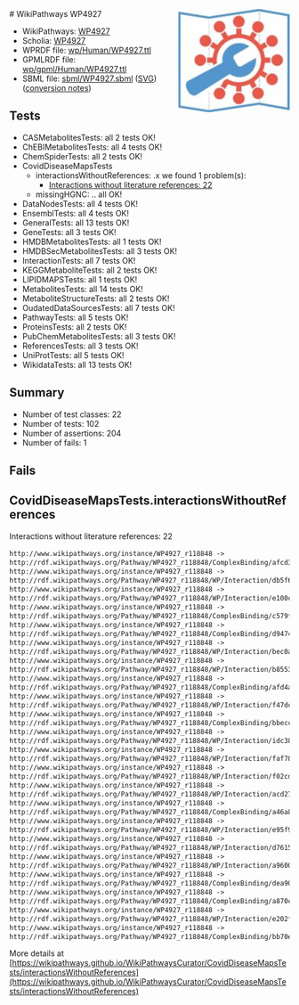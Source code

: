 <img style="float: right; width: 200px" src="../logo.png" />
# WikiPathways WP4927

* WikiPathways: [WP4927](https://identifiers.org/wikipathways:WP4927)
* Scholia: [WP4927](https://scholia.toolforge.org/wikipathways/WP4927)
* WPRDF file: [wp/Human/WP4927.ttl](../wp/Human/WP4927.ttl)
* GPMLRDF file: [wp/gpml/Human/WP4927.ttl](../wp/gpml/Human/WP4927.ttl)
* SBML file: [sbml/WP4927.sbml](../sbml/WP4927.sbml) ([SVG](../sbml/WP4927.svg)) ([conversion notes](../sbml/WP4927.txt))

## Tests
* CASMetabolitesTests: all 2 tests OK!
* ChEBIMetabolitesTests: all 4 tests OK!
* ChemSpiderTests: all 2 tests OK!
* CovidDiseaseMapsTests
    * interactionsWithoutReferences: .x we found 1 problem(s):
        * [Interactions without literature references: 22](#9701cd02)
    * missingHGNC: .. all OK!
* DataNodesTests: all 4 tests OK!
* EnsemblTests: all 4 tests OK!
* GeneralTests: all 13 tests OK!
* GeneTests: all 3 tests OK!
* HMDBMetabolitesTests: all 1 tests OK!
* HMDBSecMetabolitesTests: all 3 tests OK!
* InteractionTests: all 7 tests OK!
* KEGGMetaboliteTests: all 2 tests OK!
* LIPIDMAPSTests: all 1 tests OK!
* MetabolitesTests: all 14 tests OK!
* MetaboliteStructureTests: all 2 tests OK!
* OudatedDataSourcesTests: all 7 tests OK!
* PathwayTests: all 5 tests OK!
* ProteinsTests: all 2 tests OK!
* PubChemMetabolitesTests: all 3 tests OK!
* ReferencesTests: all 3 tests OK!
* UniProtTests: all 5 tests OK!
* WikidataTests: all 13 tests OK!


## Summary

* Number of test classes: 22
* Number of tests: 102
* Number of assertions: 204
* Number of fails: 1

## Fails

<a name="9701cd02" />

## CovidDiseaseMapsTests.interactionsWithoutReferences

Interactions without literature references: 22
```
http://www.wikipathways.org/instance/WP4927_r118848 -> http://rdf.wikipathways.org/Pathway/WP4927_r118848/ComplexBinding/afcd3
http://www.wikipathways.org/instance/WP4927_r118848 -> http://rdf.wikipathways.org/Pathway/WP4927_r118848/WP/Interaction/db5f6
http://www.wikipathways.org/instance/WP4927_r118848 -> http://rdf.wikipathways.org/Pathway/WP4927_r118848/WP/Interaction/e100c
http://www.wikipathways.org/instance/WP4927_r118848 -> http://rdf.wikipathways.org/Pathway/WP4927_r118848/ComplexBinding/c579f
http://www.wikipathways.org/instance/WP4927_r118848 -> http://rdf.wikipathways.org/Pathway/WP4927_r118848/ComplexBinding/d9474
http://www.wikipathways.org/instance/WP4927_r118848 -> http://rdf.wikipathways.org/Pathway/WP4927_r118848/WP/Interaction/bec0a
http://www.wikipathways.org/instance/WP4927_r118848 -> http://rdf.wikipathways.org/Pathway/WP4927_r118848/WP/Interaction/b8553
http://www.wikipathways.org/instance/WP4927_r118848 -> http://rdf.wikipathways.org/Pathway/WP4927_r118848/ComplexBinding/afd4a
http://www.wikipathways.org/instance/WP4927_r118848 -> http://rdf.wikipathways.org/Pathway/WP4927_r118848/WP/Interaction/f47dc
http://www.wikipathways.org/instance/WP4927_r118848 -> http://rdf.wikipathways.org/Pathway/WP4927_r118848/ComplexBinding/bbecc
http://www.wikipathways.org/instance/WP4927_r118848 -> http://rdf.wikipathways.org/Pathway/WP4927_r118848/WP/Interaction/idc381d3da
http://www.wikipathways.org/instance/WP4927_r118848 -> http://rdf.wikipathways.org/Pathway/WP4927_r118848/WP/Interaction/faf78
http://www.wikipathways.org/instance/WP4927_r118848 -> http://rdf.wikipathways.org/Pathway/WP4927_r118848/WP/Interaction/f02cd
http://www.wikipathways.org/instance/WP4927_r118848 -> http://rdf.wikipathways.org/Pathway/WP4927_r118848/WP/Interaction/acd27
http://www.wikipathways.org/instance/WP4927_r118848 -> http://rdf.wikipathways.org/Pathway/WP4927_r118848/ComplexBinding/a46a8
http://www.wikipathways.org/instance/WP4927_r118848 -> http://rdf.wikipathways.org/Pathway/WP4927_r118848/WP/Interaction/e95f9
http://www.wikipathways.org/instance/WP4927_r118848 -> http://rdf.wikipathways.org/Pathway/WP4927_r118848/WP/Interaction/d7615
http://www.wikipathways.org/instance/WP4927_r118848 -> http://rdf.wikipathways.org/Pathway/WP4927_r118848/WP/Interaction/a9600
http://www.wikipathways.org/instance/WP4927_r118848 -> http://rdf.wikipathways.org/Pathway/WP4927_r118848/ComplexBinding/dea90
http://www.wikipathways.org/instance/WP4927_r118848 -> http://rdf.wikipathways.org/Pathway/WP4927_r118848/ComplexBinding/a870c
http://www.wikipathways.org/instance/WP4927_r118848 -> http://rdf.wikipathways.org/Pathway/WP4927_r118848/WP/Interaction/e202f
http://www.wikipathways.org/instance/WP4927_r118848 -> http://rdf.wikipathways.org/Pathway/WP4927_r118848/ComplexBinding/bb70e
```

More details at [https://wikipathways.github.io/WikiPathwaysCurator/CovidDiseaseMapsTests/interactionsWithoutReferences](https://wikipathways.github.io/WikiPathwaysCurator/CovidDiseaseMapsTests/interactionsWithoutReferences)

